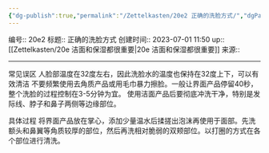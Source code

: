 ```yaml
---
{"dg-publish":true,"permalink":"/Zettelkasten/20e2 正确的洗脸方式/","dgPassFrontmatter":true}
---
```


编号:: 20e2
标题:: 正确的洗脸方式
创建时间:: 2023-07-01 11:50
up:: [[Zettelkasten/20e 洁面和保湿都很重要\|20e 洁面和保湿都很重要]]
来源:: 

---
常见误区
人脸部温度在32度左右，因此洗脸水的温度也保持在32度上下，可以有效清洁
不要频繁使用去角质产品或用毛巾暴力擦脸。一般让界面产品停留40秒，整个洗脸的过程控制在3-5分钟为宜。
使用洁面产品后要彻底冲洗干净，特别是发际线、脖子和鼻子两侧等边缘部位。

具体过程
将界面产品放在掌心，添加少量温水后揉搓出泡沫再使用于面部。先洗额头和鼻翼等角质较厚的部位，然后再洗相对脆弱的双颊部位。以打圈的方式在各个部位进行清洗。